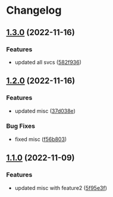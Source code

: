 # Changelog

## [1.3.0](https://github.com/maheshglm/demo-git-tags/compare/misc-v1.2.0...misc-v1.3.0) (2022-11-16)


### Features

* updated all svcs ([582f936](https://github.com/maheshglm/demo-git-tags/commit/582f936eee830976dc14a988e1eca9aa916bdea6))

## [1.2.0](https://github.com/maheshglm/demo-git-tags/compare/misc-v1.1.0...misc-v1.2.0) (2022-11-16)


### Features

* updated misc ([37d038e](https://github.com/maheshglm/demo-git-tags/commit/37d038e21a4c4087056da5270e108536262e5c44))


### Bug Fixes

* fixed misc ([f56b803](https://github.com/maheshglm/demo-git-tags/commit/f56b8039b4d4e851a0e489c331142e2cc181ecab))

## [1.1.0](https://github.com/maheshglm/demo-git-tags/compare/misc-v1.0.0...misc-v1.1.0) (2022-11-09)


### Features

* updated misc with feature2 ([5f95e3f](https://github.com/maheshglm/demo-git-tags/commit/5f95e3f0b1de4314d1a72b62fcd74e69a47babe9))
